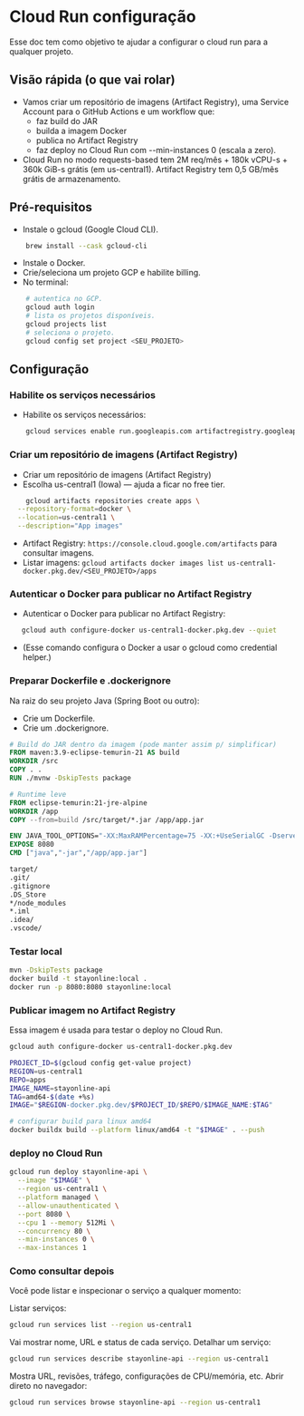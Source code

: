 # Cloud Run configuração

Esse doc tem como objetivo te ajudar a configurar o cloud run para a qualquer projeto.

## Visão rápida (o que vai rolar)

- Vamos criar um repositório de imagens (Artifact Registry), uma Service Account para o GitHub Actions e um workflow que:
  - faz build do JAR
  - builda a imagem Docker
  - publica no Artifact Registry
  - faz deploy no Cloud Run com --min-instances 0 (escala a zero).
- Cloud Run no modo requests-based tem 2M req/mês + 180k vCPU-s + 360k GiB-s grátis (em us-central1). Artifact Registry tem 0,5 GB/mês grátis de armazenamento.

## Pré-requisitos

- Instale o gcloud (Google Cloud CLI).

```bash
    brew install --cask gcloud-cli
```

- Instale o Docker.
- Crie/seleciona um projeto GCP e habilite billing.
- No terminal:

```bash
    # autentica no GCP.
    gcloud auth login
    # lista os projetos disponíveis.
    gcloud projects list 
    # seleciona o projeto.
    gcloud config set project <SEU_PROJETO>
```

## Configuração

### Habilite os serviços necessários

- Habilite os serviços necessários:

```bash
    gcloud services enable run.googleapis.com artifactregistry.googleapis.com
```

### Criar um repositório de imagens (Artifact Registry)

- Criar um repositório de imagens (Artifact Registry)
- Escolha us-central1 (Iowa) — ajuda a ficar no free tier.

```bash
    gcloud artifacts repositories create apps \
  --repository-format=docker \
  --location=us-central1 \
  --description="App images"
```

- Artifact Registry: `https://console.cloud.google.com/artifacts` para consultar imagens.
- Listar imagens: `gcloud artifacts docker images list us-central1-docker.pkg.dev/<SEU_PROJETO>/apps`

### Autenticar o Docker para publicar no Artifact Registry

- Autenticar o Docker para publicar no Artifact Registry:

```bash
   gcloud auth configure-docker us-central1-docker.pkg.dev --quiet
```

- (Esse comando configura o Docker a usar o gcloud como credential helper.)

### Preparar Dockerfile e .dockerignore

Na raiz do seu projeto Java (Spring Boot ou outro):

- Crie um Dockerfile.
- Crie um .dockerignore.

```dockerfile
# Build do JAR dentro da imagem (pode manter assim p/ simplificar)
FROM maven:3.9-eclipse-temurin-21 AS build
WORKDIR /src
COPY . .
RUN ./mvnw -DskipTests package

# Runtime leve
FROM eclipse-temurin:21-jre-alpine
WORKDIR /app
COPY --from=build /src/target/*.jar /app/app.jar

ENV JAVA_TOOL_OPTIONS="-XX:MaxRAMPercentage=75 -XX:+UseSerialGC -Dserver.port=8080"
EXPOSE 8080
CMD ["java","-jar","/app/app.jar"]

```

```dockerfile
target/
.git/
.gitignore
.DS_Store
*/node_modules
*.iml
.idea/
.vscode/
```

### Testar local

```bash
mvn -DskipTests package
docker build -t stayonline:local .
docker run -p 8080:8080 stayonline:local
```

### Publicar imagem no Artifact Registry

Essa imagem é usada para testar o deploy no Cloud Run.

```bash
gcloud auth configure-docker us-central1-docker.pkg.dev

PROJECT_ID=$(gcloud config get-value project)
REGION=us-central1
REPO=apps
IMAGE_NAME=stayonline-api
TAG=amd64-$(date +%s)
IMAGE="$REGION-docker.pkg.dev/$PROJECT_ID/$REPO/$IMAGE_NAME:$TAG"

# configurar build para linux amd64
docker buildx build --platform linux/amd64 -t "$IMAGE" . --push
```

### deploy no Cloud Run

```bash
gcloud run deploy stayonline-api \
  --image "$IMAGE" \
  --region us-central1 \
  --platform managed \
  --allow-unauthenticated \
  --port 8080 \
  --cpu 1 --memory 512Mi \
  --concurrency 80 \
  --min-instances 0 \
  --max-instances 1
```


### Como consultar depois

Você pode listar e inspecionar o serviço a qualquer momento:

Listar serviços:
```bash
gcloud run services list --region us-central1
```

Vai mostrar nome, URL e status de cada serviço.
Detalhar um serviço:

```bash
gcloud run services describe stayonline-api --region us-central1
```

Mostra URL, revisões, tráfego, configurações de CPU/memória, etc.
Abrir direto no navegador:

```bash
gcloud run services browse stayonline-api --region us-central1
```
